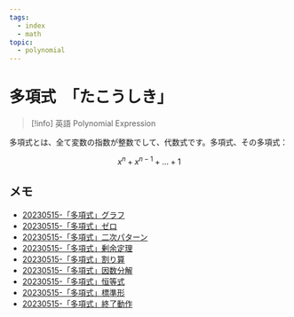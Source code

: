 ```yaml
---
tags:
  - index
  - math
topic:
  - polynomial
---
```


# 多項式　「たこうしき」

> [!info] 英語
> Polynomial Expression

多項式とは、全て変数の指数が整数でして、代数式です。多項式、その多項式：

$$
x^n+x^{n-1}+...+1
$$

## メモ
- [20230515-「多項式」グラフ](20230515-「多項式」グラフ.md)
- [20230515-「多項式」ゼロ](20230515-「多項式」ゼロ.md)
- [20230515-「多項式」二次パターン](20230515-「多項式」二次パターン.md)
- [20230515-「多項式」剰余定理](20230515-「多項式」剰余定理.md)
- [20230515-「多項式」割り算](20230515-「多項式」割り算.md)
- [20230515-「多項式」因数分解](20230515-「多項式」因数分解.md)
- [20230515-「多項式」恒等式](20230515-「多項式」恒等式.md)
- [20230515-「多項式」標準形](20230515-「多項式」標準形.md)
- [20230515-「多項式」終了動作](20230515-「多項式」終了動作.md)